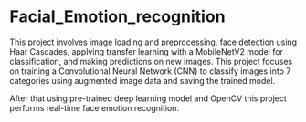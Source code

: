 # Facial_Emotion_recognition

This project involves image loading and preprocessing, face detection using Haar Cascades, applying transfer learning with a MobileNetV2 model for classification, and making predictions on new images.
This project focuses on training a Convolutional Neural Network (CNN) to classify images into 7 categories using augmented image data and saving the trained model.

After that using pre-trained deep learning model and OpenCV this project performs real-time face emotion recognition.
